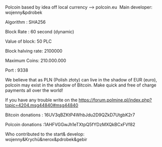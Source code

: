Polcoin based by idea off local currency --> polcoin.eu
﻿
Main developer: wojenny&pdrobek


Algorithm : SHA256 

Block Rate : 60 second (dynamic) 

Value of block: 50 PLC 

Block halving rate: 2100000 

Maximum Coins: 210.000.000 

Port : 9338
 


We believe that as PLN (Polish złoty) can live in the shadow of EUR (euro), polcoin may exist in the shadow of Bitcoin. 
Make quick and free of charge payments all over the world!



If you have any trouble write on the https://forum.polmine.pl/index.php?topic=4204.msg44840#msg44840




Bitcoin donations : 16UV3qBZKtP4WhbJdu2D9QZkD7UtgbK2r7

Polcoin donations :1AHFVGGwJh1eTXtpQ5fYDzMXQkBCxFVf82

Who contributed to the start& develop: wojenny&Krychü&nerox&pdrobek&gebir
